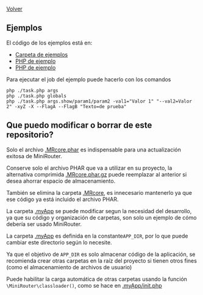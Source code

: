 [Volver](../README.md)
## Ejemplos

El código de los ejemplos está en:
- [Carpeta de ejemplos](.myApp)
- [PHP de ejemplo](index.php)
- [PHP de ejemplo](task.php)

Para ejecutar el job del ejemplo puede hacerlo con los comandos
```shell
php ./task.php args
php ./task.php globals
php ./task.php args.show/param1/param2 -val1="Valor 1" "--val2=Valor 2" -xyZ -X --FlagA --FlagB "Texto=de prueba"
```

## Que puedo modificar o borrar de este repositorio?

Solo el archivo [.MRcore.phar](.MRcore.phar) es indispensable para una actualización exitosa de MiniRouter.

Conserve solo el archivo PHAR que va a utilizar en su proyecto, la alternativa comprimida [.MRcore.phar.gz](.MRcore.phar.gz) puede reemplazar al anterior si desea ahorrar espacio de almacenamiento.

También se elimina la carpeta [.MRcore](.MRcore), es innecesario mantenerlo ya que ese código ya está incluido el archivo PHAR.

La carpeta [.myApp](.myApp) se puede modificar segun la necesidad del desarrollo, ya que su código y organización de carpetas, son solo un ejemplo de cómo debería ser usado MiniRouter.

La carpeta [.myApp](.myApp) es definida en la constante`APP_DIR`, por lo que puede cambiar este directorio según lo necesite.

Ya que el objetivo de `APP_DIR` es solo almacenar código de la aplicación, se recomienda crear otras carpetas en la raíz del proyecto si tienen otros fines (como el almacenamiento de archivos de usuario)

Puede habilitar la carga automática de otras carpetas usando la función `\MiniRouter\classloader()`, como se hace en [.myApp/init.php](.myApp/init.php)

